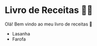 # Livro de Receitas :man_cook:

Olá! Bem vindo ao meu livro de receitas :cookie:

- Lasanha
- Farofa
